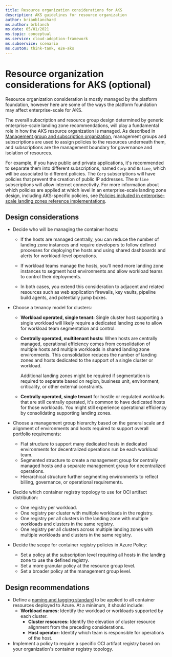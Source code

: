 ```yaml
---
title: Resource organization considerations for AKS
description: AKS guidelines for resource organization
author: brianblanchard
ms.author: brblanch
ms.date: 05/01/2021
ms.topic: conceptual
ms.service: cloud-adoption-framework
ms.subservice: scenario
ms.custom: think-tank, e2e-aks
---
```


# Resource organization considerations for AKS (optional)

Resource organization consideration is mostly managed by the platform foundation, however here are some of the ways the platform foundation may affect enterprise-scale for AKS.

The overall subscription and resource group design determined by generic enterprise-scale landing zone recommendations, will play a fundamental role in how the AKS resource organization is managed. As described in [Management group and subscription organization](../../ready/enterprise-scale/management-group-and-subscription-organization.md), management groups and subscriptions are used to assign policies to the resources underneath them, and subscriptions are the management boundary for governance and isolation of resources.

For example, if you have public and private applications, it's recommended to separate them into different subscriptions, named `Corp` and `Online`, which will be associated to different policies. The `Corp` subscriptions will have policies that prevent the creation of public IP addresses. The `Online` subscriptions will allow internet connectivity. For more information about which policies are applied at which level in an enterprise-scale landing zone design, including AKS-specific policies, see [Policies included in enterprise-scale landing zones reference implementations](https://github.com/Azure/Enterprise-Scale/blob/main/docs/ESLZ-Policies.md).

## Design considerations

- Decide who will be managing the container hosts:

  - If the hosts are managed centrally, you can reduce the number of landing zone instances and require developers to follow defined processes for deploying the hosts and using shared dashboards and alerts for workload-level operations.

  - If workload teams manage the hosts, you'll need more landing zone instances to segment host environments and allow workload teams to control their deployments.

  - In both cases, you extend this consideration to adjacent and related resources such as web application firewalls, key vaults, pipeline build agents, and potentially jump boxes.

- Choose a tenancy model for clusters:

  - **Workload operated, single tenant:** Single cluster host supporting a single workload will likely require a dedicated landing zone to allow for workload team segmentation and control.

  - **Centrally operated, multitenant hosts:** When hosts are centrally managed, operational efficiency comes from consolidation of multiple hosts and multiple workloads in shared landing zone environments. This consolidation reduces the number of landing zones and hosts dedicated to the support of a single cluster or workload.

    Additional landing zones might be required if segmentation is required to separate based on region, business unit, environment, criticality, or other external constraints.

  - **Centrally operated, single tenant** for hostile or regulated workloads that are still centrally operated, it's common to have dedicated hosts for those workloads. You might still experience operational efficiency by consolidating supporting landing zones.

- Choose a management group hierarchy based on the general scale and alignment of environments and hosts required to support overall portfolio requirements:

  - Flat structure to support many dedicated hosts in dedicated environments for decentralized operations run be each workload team.
  - Segmented structure to create a management group for centrally managed hosts and a separate management group for decentralized operations.
  - Hierarchical structure further segmenting environments to reflect billing, governance, or operational requirements.

- Decide which container registry topology to use for OCI artifact distribution:

  - One registry per workload.
  - One registry per cluster with multiple workloads in the registry.
  - One registry per all clusters in the landing zone with multiple workloads and clusters in the same registry.
  - One registry per all clusters across multiple landing zones with multiple workloads and clusters in the same registry.

- Decide the scope for container registry policies in Azure Policy:

  - Set a policy at the subscription level requiring all hosts in the landing zone to use the defined registry.
  - Set a more granular policy at the resource group level.
  - Set a broader policy at the management group level.

## Design recommendations

- Define a [naming and tagging standard](../../ready/azure-best-practices/naming-and-tagging.md) to be applied to all container resources deployed to Azure. At a minimum, it should include:
  - **Workload names:** Identify the workload or workloads supported by each cluster.
    - **Cluster resources:** Identify the elevation of cluster resource alignment from the preceding considerations.
    - **Host operator:** Identify which team is responsible for operations of the host.
- Implement a policy to require a specific OCI artifact registry based on your organization's container registry topology.
